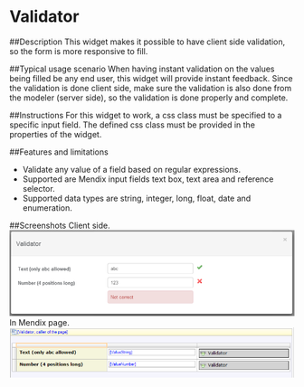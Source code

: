 Validator
=========

##Description
This widget makes it possible to have client side validation, so the form is more responsive to fill. 

##Typical usage scenario
When having instant validation on the values being filled be any end user, this widget will provide instant feedback. Since the validation is done client side, make sure the validation is also done from the modeler (server side), so the validation is done properly and complete.

##Instructions
For this widget to work, a css class must be specified to a specific input field. The defined css class must be provided in the properties of the widget.

##Features and limitations
- Validate any value of a field based on regular expressions.
- Supported are Mendix input fields text box, text area and reference selector.
- Supported data types are string, integer, long, float, date and enumeration.

##Screenshots
Client side.
<img src="docs/validator-screenshot1.png" />
In Mendix page.
<img src="docs/validator-screenshot2.png" />